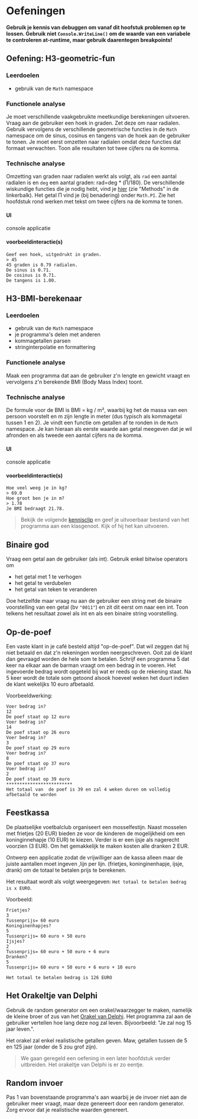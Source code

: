 # Oefeningen

**Gebruik je kennis van debuggen om vanaf dit hoofstuk problemen op te lossen. Gebruik niet `Console.WriteLine()` om de waarde van een variabele te controleren at-runtime, maar gebruik daarentegen breakpoints!**

## Oefening: H3-geometric-fun

### Leerdoelen

* gebruik van de `Math` namespace

### Functionele analyse

Je moet verschillende vaakgebruikte meetkundige berekeningen uitvoeren. Vraag aan de gebruiker een hoek in graden. Zet deze om naar radialen. Gebruik vervolgens de verschillende geometrische functies in de `Math` namespace om de sinus, cosinus en tangens van de hoek aan de gebruiker te tonen. Je moet eerst omzetten naar radialen omdat deze functies dat formaat verwachten. Toon alle resultaten tot twee cijfers na de komma.

### Technische analyse
Omzetting van graden naar radialen werkt als volgt, als `rad` een aantal radialen is en `deg` een aantal graden: rad=deg \* \(Π/180\). De verschillende wiskundige functies die je nodig hebt, vind je [hier](https://docs.microsoft.com/en-us/dotnet/api/system.math.sin?view=netcore-3.0) (zie "Methods" in de linkerbalk). Het getal Π vind je (bij benadering) onder `Math.PI`. Zie het hoofdstuk rond werken met tekst om twee cijfers na de komma te tonen.

#### UI

console applicatie

#### voorbeeldinteractie\(s\)

```text
Geef een hoek, uitgedrukt in graden.
> 45
45 graden is 0.79 radialen.
De sinus is 0.71.
De cosinus is 0.71.
De tangens is 1.00.
```



## H3-BMI-berekenaar

### Leerdoelen

* gebruik van de `Math` namespace
* je programma's delen met anderen
* kommagetallen parsen
* stringinterpolatie en formattering

### Functionele analyse
Maak een programma dat aan de gebruiker z'n lengte en gewicht vraagt en vervolgens z'n berekende BMI \(Body Mass Index\) toont.

### Technische analyse
De formule voor de BMI is BMI = kg / m², waarbij kg het de massa van een persoon voorstelt en m zijn lengte in meter (dus typisch als kommagetal tussen 1 en 2). Je vindt een functie om getallen af te ronden in de `Math` namespace. Je kan hieraan als eerste waarde aan getal meegeven dat je wil afronden en als tweede een aantal cijfers na de komma.

#### UI

console applicatie

#### voorbeeldinteractie\(s\)
```text
Hoe veel weeg je in kg?
> 69.0
Hoe groot ben je in m?
> 1.78
Je BMI bedraagt 21.78.
```

> Bekijk de volgende [kennisclip](https://ap.cloud.panopto.eu/Panopto/Pages/Viewer.aspx?id=6381a023-ae87-4662-91ed-a969006d3d9b) en geef je uitvoerbaar bestand van het programma aan een klasgenoot. Kijk of hij het kan uitvoeren.




## Binaire god

Vraag een getal aan de gebruiker \(als int\). Gebruik enkel bitwise operators om

* het getal met 1 te verhogen
* het getal te verdubelen
* het getal van teken te veranderen

Doe hetzelfde maar vraag nu aan de gebruiker een string met de binaire voorstelling van een getal \(bv `"0011"`\) en zit dit eerst om naar een int. Toon telkens het resultaat zowel als int en als een binaire string voorstelling.

## Op-de-poef

Een vaste klant in je café besteld altijd "op-de-poef". Dat wil zeggen dat hij niet betaald en dat z'n rekeningen worden neergeschreven. Ooit zal de klant dan gevraagd worden de hele som te betalen. Schrijf een programma 5 dat keer na elkaar aan de barman vraagt om een bedrag in te voeren. Het ingevoerde bedrag wordt opgeteld bij wat er reeds op de rekening staat. Na 5 keer wordt de totale som getoond alsook hoeveel weken het duurt indien de klant wekelijks 10 euro afbetaald.

Voorbeeldwerking:

```text
Voer bedrag in?
12
De poef staat op 12 euro
Voer bedrag in?
14
De poef staat op 26 euro
Voer bedrag in?
3
De poef staat op 29 euro
Voer bedrag in?
8
De poef staat op 37 euro
Voer bedrag in?
2
De poef staat op 39 euro
*************************
Het totaal van  de poef is 39 en zal 4 weken duren om volledig afbetaald te worden
```

## Feestkassa

De plaatselijke voetbalclub organiseert een mosselfestijn. Naast mosselen met frietjes \(20 EUR\) bieden ze voor de kinderen de mogelijkheid om een koninginnehapje \(10 EUR\) te kiezen. Verder is er een ijsje als nagerecht voorzien \(3 EUR\). Om het gemakkelijk te maken kosten alle dranken 2 EUR.

Ontwerp een applicatie zodat de vrijwilliger aan de kassa alleen maar de juiste aantallen moet ingeven ,lijn per lijn. \(frietjes, koninginenhapje, ijsje, drank\) om de totaal te betalen prijs te berekenen.

Het resultaat wordt als volgt weergegeven: `Het totaal te betalen bedrag is x EURO`.

Voorbeeld:

```text
Frietjes?
3   
Tussenprijs= 60 euro
Koninginenhapjes?
5
Tussenprijs= 60 euro + 50 euro
Ijsjes?
2
Tussenprijs= 60 euro + 50 euro + 6 euro
Dranken?
5
Tussenprijs= 60 euro + 50 euro + 6 euro + 10 euro

Het totaal te betalen bedrag is 126 EURO
```

## Het Orakeltje van Delphi

Gebruik de random generator om een orakel/waarzegger te maken, namelijk de kleine broer of zus van het [Orakel van Delphi](https://nl.wikipedia.org/wiki/Orakel_van_Delphi). Het programma zal aan de gebruiker vertellen hoe lang deze nog zal leven. Bijvoorbeeld: "Je zal nog 15 jaar leven.".

Het orakel zal enkel realistische getallen geven. Maw, getallen tussen de 5 en 125 jaar \(onder de 5 zou grof zijn\).

> We gaan geregeld een oefening in een later hoofdstuk verder uitbreiden. Het orakeltje van Delphi is er zo eentje.

## Random invoer

Pas 1 van bovenstaande programma's aan waarbij je de invoer niet aan de gebruiker meer vraagt, maar deze genereert door een random generator. Zorg ervoor dat je realistische waarden genereert.

